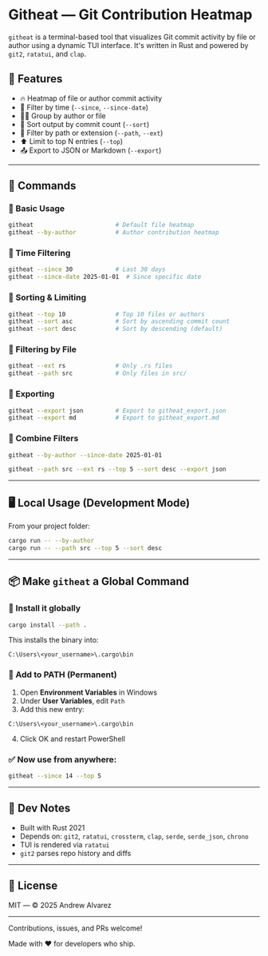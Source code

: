 # Githeat — Git Contribution Heatmap

`githeat` is a terminal-based tool that visualizes Git commit activity by file or author using a dynamic TUI interface. It's written in Rust and powered by `git2`, `ratatui`, and `clap`.

## 🚀 Features

- 🔥 Heatmap of file or author commit activity
- 📅 Filter by time (`--since`, `--since-date`)
- 🧑‍💻 Group by author or file
- 🧹 Sort output by commit count (`--sort`)
- 🎯 Filter by path or extension (`--path`, `--ext`)
- ⬆️ Limit to top N entries (`--top`)
- 📤 Export to JSON or Markdown (`--export`)

---

## 🧪 Commands

### 🔹 Basic Usage
```sh
githeat                       # Default file heatmap
githeat --by-author           # Author contribution heatmap
```

### 🔹 Time Filtering
```sh
githeat --since 30            # Last 30 days
githeat --since-date 2025-01-01  # Since specific date
```

### 🔹 Sorting & Limiting
```sh
githeat --top 10              # Top 10 files or authors
githeat --sort asc            # Sort by ascending commit count
githeat --sort desc           # Sort by descending (default)
```

### 🔹 Filtering by File
```sh
githeat --ext rs              # Only .rs files
githeat --path src            # Only files in src/
```

### 🔹 Exporting
```sh
githeat --export json         # Export to githeat_export.json
githeat --export md           # Export to githeat_export.md
```

### 🔹 Combine Filters
```sh
githeat --by-author --since-date 2025-01-01

githeat --path src --ext rs --top 5 --sort desc --export json
```

---

## 🖥️ Local Usage (Development Mode)

From your project folder:
```sh
cargo run -- --by-author
cargo run -- --path src --top 5 --sort desc
```

---

## 📦 Make `githeat` a Global Command

### 🔧 Install it globally
```sh
cargo install --path .
```

This installs the binary into:
```
C:\Users\<your_username>\.cargo\bin
```

### 🧭 Add to PATH (Permanent)
1. Open **Environment Variables** in Windows
2. Under **User Variables**, edit `Path`
3. Add this new entry:
```
C:\Users\<your_username>\.cargo\bin
```
4. Click OK and restart PowerShell

### ✅ Now use from anywhere:
```sh
githeat --since 14 --top 5
```

---

## 🔧 Dev Notes

- Built with Rust 2021
- Depends on: `git2`, `ratatui`, `crossterm`, `clap`, `serde`, `serde_json`, `chrono`
- TUI is rendered via `ratatui`
- `git2` parses repo history and diffs

---

## 📄 License
MIT — © 2025 Andrew Alvarez

---

Contributions, issues, and PRs welcome!

Made with ❤️ for developers who ship.
